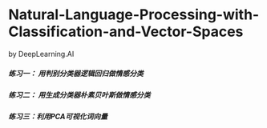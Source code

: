 # Natural-Language-Processing-with-Classification-and-Vector-Spaces
by DeepLearning.AI

##### 练习一： 用判别分类器逻辑回归做情感分类

##### 练习二： 用生成分类器朴素贝叶斯做情感分类

##### 练习三：利用PCA可视化词向量
